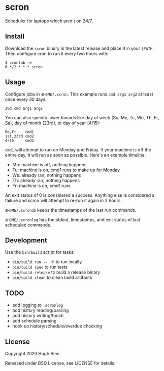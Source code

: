 # scron

Scheduler for laptops which aren't on 24/7.

## Install

Download the `scron` binary in the latest release and place it in your `$PATH`. Then configure cron
to run it every two hours with:

```
$ crontab -e
0 */2 * * * scron
```

## Usage

Configure jobs in `$HOME/.scron`. This example runs `cmd arg1 arg2` at least once every 30 days.

```
30d cmd arg1 arg2
```

You can also specify lower bounds like day of week (Su, Mo, Tu, We, Th, Fr, Sa), day of month
(23rd), or day of year (4/15):

```
Mo,Fr    cmd1
1st,23rd cmd2
4/15     cmd3
```

`cmd1` will attempt to run on Monday and Friday. If your machine is off the entire day, it will run
as soon as possible. Here's an example timeline:

* Mo: machine is off, nothing happens
* Tu: machine is on, cmd1 runs to make up for Monday
* We: already ran, nothing happens
* Th: already ran, nothing happens
* Fr: machine is on, cmd1 runs

An exit status of 0 is considered a success. Anything else is considered a failure and scron will
attempt to re-run it again in 2 hours.

`$HOME/.scrondb` keeps the timestamps of the last run commands.

`$HOME/.scronlog` has the stdout, timestamps, and exit status of last scheduled commands.

## Development

Use the `bin/build` script for tasks:

* `bin/build run -- -h` to run locally
* `bin/build spec` to run tests
* `bin/build release` to build a release binary
* `bin/build clean` to clean build artifacts

## TODO

* add logging to `.scronlog`
* add history reading/parsing
* add history writing/touch
* add schedule parsing
* hook up history/schedule/overdue checking

## License

Copyright 2020 Hugh Bien.

Released under BSD License, see LICENSE for details.
